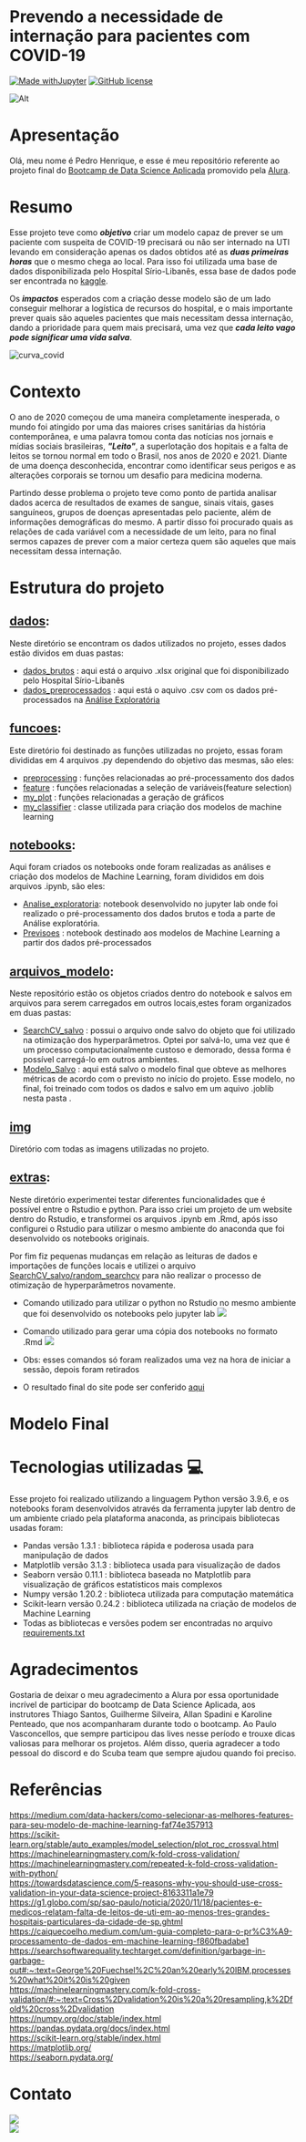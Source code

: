 # Prevendo a necessidade de internação para pacientes com COVID-19
[![Made withJupyter](https://img.shields.io/badge/Made%20with-Jupyter-orange?style=flat-square&logo=Jupyter)](https://jupyter.org/try) [![GitHub license](https://img.shields.io/github/license/Naereen/StrapDown.js.svg?style=flat-square)](https://github.com/PedroHCAlmeida/analise_temporal_COVID_Brasil/edit/main/LICENSE)

![Alt](https://github.com/PedroHCAlmeida/Projeto_final_bootcamp/blob/main/img/AWG6I4CLAQI6VCQ73YKZPPTMXQ.png)

# Apresentação

Olá, meu nome é Pedro Henrique, e esse é meu repositório referente ao projeto final do [Bootcamp de Data Science Aplicada](https://www.alura.com.br/bootcamp/data-science-aplicada/matriculas-abertas) promovido pela [Alura](https://www.alura.com.br/).

# Resumo
Esse projeto teve como _**objetivo**_ criar um modelo capaz de prever se um paciente com suspeita de COVID-19 precisará ou não ser internado na UTI levando em consideração apenas os dados obtidos até as _**duas primeiras horas**_ que o mesmo chega ao local. Para isso foi utilizada uma base de dados disponibilizada pelo Hospital Sírio-Libanês, essa base de dados pode ser encontrada no [kaggle](https://www.kaggle.com/S%C3%ADrio-Libanes/covid19). 

Os _**impactos**_ esperados com a criação desse modelo são de um lado conseguir melhorar a logística de recursos do hospital, e o mais importante prever quais são aqueles pacientes que mais necessitam dessa internação, dando a prioridade para quem mais precisará, uma vez que _**cada leito vago pode significar uma vida salva**_.

![curva_covid](https://raw.githubusercontent.com/PedroHCAlmeida/Projeto_final_bootcamp/main/img/cdc_200313_flatten_the_curve_800x450.webp?token=ASNXTHVCABHY2EANWJYLQBTBB76EU)

# Contexto

O ano de 2020 começou de uma maneira completamente inesperada, o mundo foi atingido por uma das maiores crises sanitárias da história contemporânea, e uma palavra tomou conta das notícias nos jornais e mídias sociais brasileiras, _**"Leito"**_, a superlotação dos hopitais e a falta de leitos se tornou normal em todo o Brasil, nos anos de 2020 e 2021. Diante de uma doença desconhecida, encontrar como identificar seus perigos e as alterações corporais se tornou um desafio para medicina moderna.

Partindo desse problema o projeto teve como ponto de partida analisar dados acerca de resultados de exames de sangue, sinais vitais, gases sanguíneos, grupos de doenças apresentadas pelo paciente, além de informações demográficas do mesmo. A partir disso foi procurado quais as relações de cada variável com a necessidade de um leito, para no final sermos capazes de prever com a maior certeza quem são aqueles que mais necessitam dessa internação.

# Estrutura do projeto

## [dados](https://github.com/PedroHCAlmeida/Projeto_final_bootcamp/tree/main/data):

Neste diretório se encontram os dados utilizados no projeto, esses dados estão dividos em duas pastas:

* [dados_brutos](https://github.com/PedroHCAlmeida/Projeto_final_bootcamp/tree/main/dados/dados_brutos) : aqui está o arquivo .xlsx original que foi disponibilizado pelo Hospital Sírio-Libanês
* [dados_preprocessados](https://github.com/PedroHCAlmeida/Projeto_final_bootcamp/tree/main/dados/dados_preprocessados) : aqui está o aquivo .csv com os dados pré-processados na [Análise Exploratória]()

## [funcoes](https://github.com/PedroHCAlmeida/Projeto_final_bootcamp/tree/main/functions):

Este diretório foi destinado as funções utilizadas no projeto, essas foram divididas em 4 arquivos .py dependendo do objetivo das mesmas, são eles:

* [preprocessing](https://github.com/PedroHCAlmeida/Projeto_final_bootcamp/blob/main/funcoes/preprocessing.py) : funções relacionadas ao pré-processamento dos dados
* [feature](https://github.com/PedroHCAlmeida/Projeto_final_bootcamp/blob/main/funcoes/feature.py) : funções relacionadas a seleção de variáveis(feature selection)
* [my_plot](https://github.com/PedroHCAlmeida/Projeto_final_bootcamp/blob/main/funcoes/my_plot.py) : funções relacionadas a geração de gráficos
* [my_classifier](https://github.com/PedroHCAlmeida/Projeto_final_bootcamp/blob/main/funcoes/my_classifier.py) : classe utilizada para criação dos modelos de machine learning

## [notebooks](https://github.com/PedroHCAlmeida/Projeto_final_bootcamp/tree/main/notebooks):

Aqui foram criados os notebooks onde foram realizadas as análises e criação dos modelos de Machine Learning, foram divididos em dois arquivos .ipynb, são eles:

* [Analise_exploratoria](https://github.com/PedroHCAlmeida/Projeto_final_bootcamp/blob/main/notebooks/Analise_exploratoria.ipynb): notebook desenvolvido no jupyter lab onde foi realizado o pré-processamento dos dados brutos e toda a parte de Análise exploratória.
* [Previsoes](https://github.com/PedroHCAlmeida/Projeto_final_bootcamp/blob/main/notebooks/Previsoes.ipynb) : notebook destinado aos modelos de Machine Learning a partir dos dados pré-processados

## [arquivos_modelo](https://github.com/PedroHCAlmeida/Projeto_final_bootcamp/tree/main/arquivos_modelo):

Neste repositório estão os objetos criados dentro do notebook e salvos em arquivos para serem carregados em outros locais,estes foram organizados em duas pastas:

* [SearchCV_salvo](https://github.com/PedroHCAlmeida/Projeto_final_bootcamp/tree/main/arquivos_modelo/SearchCV_salvo) : possui o arquivo onde salvo do objeto que foi utilizado na otimização dos hyperparâmetros. Optei por salvá-lo, uma vez que é um processo computacionalmente custoso e demorado, dessa forma é possível carregá-lo em outros ambientes.
* [Modelo_Salvo](https://github.com/PedroHCAlmeida/Projeto_final_bootcamp/tree/main/arquivos_modelo/Modelo_salvo) : aqui está salvo o modelo final que obteve as melhores métricas de acordo com o previsto no início do projeto. Esse modelo, no final, foi treinado com todos os dados e salvo em um aquivo .joblib nesta pasta .

## [img](https://github.com/PedroHCAlmeida/Projeto_final_bootcamp/tree/main/img)
Diretório com todas as imagens utilizadas no projeto.


## [extras](https://github.com/PedroHCAlmeida/Projeto_final_bootcamp/tree/main/extras):
Neste diretório experimentei testar diferentes funcionalidades que é possível entre o Rstudio e python. Para isso criei um projeto de um website dentro do Rstudio, e transformei os arquivos .ipynb em .Rmd, após isso configurei o Rstudio para utilizar o mesmo ambiente do anaconda que foi desenvolvido os notebooks originais. <br>

Por fim fiz pequenas mudanças em relação as leituras de dados e importações de funções locais e utilizei o arquivo [SearchCV_salvo/random_searchcv](https://github.com/PedroHCAlmeida/Projeto_final_bootcamp/blob/main/arquivos_modelo/SearchCV_salvo/random_searchcv) para não realizar o processo de otimização de hyperparâmetros novamente.

* Comando utilizado para utilizar o python no Rstudio no mesmo ambiente que foi desenvolvido os notebooks pelo jupyter lab
![](https://raw.githubusercontent.com/PedroHCAlmeida/Projeto_final_bootcamp/main/img/Screenshot%202021-08-07%20214512.png?token=ASNXTHQDPQRZBGBVPFVQVF3BB4VQM)

* Comando utilizado para gerar uma cópia dos notebooks no formato .Rmd
![](https://raw.githubusercontent.com/PedroHCAlmeida/Projeto_final_bootcamp/main/img/Screenshot%202021-08-07%20214603.png?token=ASNXTHTRWBEYRIBZY4AOKYTBB4VRI)
 
* Obs: esses comandos só foram realizados uma vez na hora de iniciar a sessão, depois foram retirados

* O resultado final do site pode ser conferido [aqui](https://prevendo-uti-bootcamp-alura.netlify.app/)

# Modelo Final


# Tecnologias utilizadas 💻

Esse projeto foi realizado utilizando a linguagem Python versão 3.9.6, e os notebooks foram desenvolvidos através da ferramenta jupyter lab dentro de um ambiente criado pela plataforma anaconda, as principais bibliotecas usadas foram:
* Pandas versão 1.3.1 : biblioteca rápida e poderosa usada para manipulação de dados
* Matplotlib versão 3.1.3 : biblioteca usada para visualização de dados
* Seaborn versão 0.11.1 : biblioteca baseada no Matplotlib para visualização de gráficos estatísticos mais complexos
* Numpy versão 1.20.2 : biblioteca utilizada para computação matemática
* Scikit-learn versão 0.24.2 : biblioteca utilizada na criação de modelos de Machine Learning
* Todas as bibliotecas e versões podem ser encontradas no arquivo [requirements.txt](https://github.com/PedroHCAlmeida/)

# Agradecimentos

Gostaria de deixar o meu agradecimento a Alura por essa oportunidade incrível de participar do bootcamp de Data Science Aplicada, aos instrutores Thiago Santos, Guilherme Silveira, Allan Spadini e Karoline Penteado, que nos acompanharam durante todo o bootcamp. Ao Paulo Vasconcellos, que sempre participou das lives nesse período e trouxe dicas valiosas para melhorar os projetos. Além disso, queria agradecer a todo pessoal do discord e do Scuba team que sempre ajudou quando foi preciso.

# Referências

https://medium.com/data-hackers/como-selecionar-as-melhores-features-para-seu-modelo-de-machine-learning-faf74e357913<br>
https://scikit-learn.org/stable/auto_examples/model_selection/plot_roc_crossval.html<br>
https://machinelearningmastery.com/k-fold-cross-validation/<br>
https://machinelearningmastery.com/repeated-k-fold-cross-validation-with-python/<br>
https://towardsdatascience.com/5-reasons-why-you-should-use-cross-validation-in-your-data-science-project-8163311a1e79<br>
https://g1.globo.com/sp/sao-paulo/noticia/2020/11/18/pacientes-e-medicos-relatam-falta-de-leitos-de-uti-em-ao-menos-tres-grandes-hospitais-particulares-da-cidade-de-sp.ghtml<br>
https://caiquecoelho.medium.com/um-guia-completo-para-o-pr%C3%A9-processamento-de-dados-em-machine-learning-f860fbadabe1<br>
https://searchsoftwarequality.techtarget.com/definition/garbage-in-garbage-out#:~:text=George%20Fuechsel%2C%20an%20early%20IBM,processes%20what%20it%20is%20given<br>
https://machinelearningmastery.com/k-fold-cross-validation/#:~:text=Cross%2Dvalidation%20is%20a%20resampling,k%2Dfold%20cross%2Dvalidation<br>
https://numpy.org/doc/stable/index.html<br>
https://pandas.pydata.org/docs/index.html<br>
https://scikit-learn.org/stable/index.html<br>
https://matplotlib.org/<br>
https://seaborn.pydata.org/<br>

# Contato

[<img src="https://img.shields.io/badge/pedrocorrea-0A66C2?style=flat-square&logo=linkedin&logoColor=white" />](https://www.linkedin.com/in/pedro-henrique-corr%C3%AAa-de-almeida-15398b105/)<br>
[<img src="https://img.shields.io/badge/GitHub-PedroHCAlmeida-DCDCDC?style=flat-square" />](https://github.com/PedroHCAlmeida)<br>
